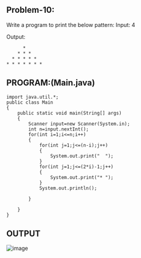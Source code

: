 
## Problem-10:
Write a program to print the below pattern:
Input: 4

Output:
```
      *
    * * *
  * * * * *
* * * * * * *

```

## PROGRAM:(Main.java)
```
import java.util.*;
public class Main
{
    public static void main(String[] args)
    {
        Scanner input=new Scanner(System.in);
        int n=input.nextInt();
        for(int i=1;i<=n;i++)
        {
            for(int j=1;j<=(n-i);j++)
            {
                System.out.print("  ");
            }
            for(int j=1;j<=(2*i)-1;j++)
            {
                System.out.print("* ");
            }
            System.out.println();
            
        }
        
    }
}
```

## OUTPUT
![image](https://github.com/user-attachments/assets/292c1b5b-c390-4a1a-9949-bbd1d306c461)
